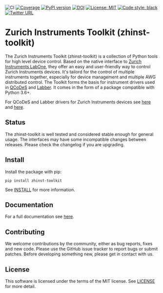 ![CI](https://github.com/zhinst/zhinst-toolkit/workflows/CI/badge.svg?branch=master)
[![Coverage](https://codecov.io/gh/zhinst/zhinst-toolkit/branch/master/graph/badge.svg?token=VUDDFQE20M)](https://codecov.io/gh/zhinst/zhinst-toolkit)
[![PyPI version](https://badge.fury.io/py/zhinst-toolkit.svg)](https://badge.fury.io/py/zhinst-toolkit)
[![DOI](https://zenodo.org/badge/245159715.svg)](https://zenodo.org/badge/latestdoi/245159715)
[![License: MIT](https://img.shields.io/badge/License-MIT-yellow.svg)](https://opensource.org/licenses/MIT)
[![Code style: black](https://img.shields.io/badge/code%20style-black-000000.svg)](https://github.com/ambv/black)
[![Twitter URL](https://img.shields.io/twitter/url/https/twitter.com/fold_left.svg?style=social&label=Follow%20%40zhinst)](https://twitter.com/zhinst)


# Zurich Instruments Toolkit (zhinst-toolkit)
The Zurich Instruments Toolkit (zhinst-toolkit) is a collection of Python tools for high level device control. Based on the native interface to [Zurich Instruments LabOne](https://www.zhinst.com/labone), they offer an easy and user-friendly way to control Zurich Instruments devices. It's tailord for the control of multiple instruments together, especially for device management and multiple AWG distributed control. The Toolkit forms the basis for instrument drivers used in [QCoDeS](https://qcodes.github.io/Qcodes/) and [Labber](http://labber.org/online-doc/html/). It comes in the form of a package compatible with Python 3.6+.

For QCoDeS and Labber drivers for Zurich Instruments devices see [here](https://github.com/zhinst/zhinst-qcodes) and [here](https://github.com/zhinst/zhinst-labber).  

## Status
The zhinst-toolkit is well tested and considered stable enough for general usage. The interfaces may have some incompatible changes between releases. Please check the changelog if you are upgrading.

## Install

Install the package with pip:

```
pip install zhinst-toolkit
```

See [INSTALL](INSTALL.md) for more information.

## Documentation
For a full documentation see [here](https://docs.zhinst.com/zhinst-toolkit/en/latest).

## Contributing
We welcome contributions by the community, either as bug reports, fixes and new code. Please use the GitHub issue tracker to report bugs or submit patches. Before developing something new, please get in contact with us.

## License
This software is licensed under the terms of the MIT license. See [LICENSE](LICENSE) for more detail.